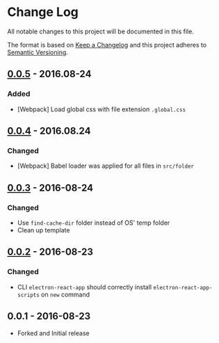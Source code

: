# Change Log
All notable changes to this project will be documented in this file.

The format is based on [Keep a Changelog](http://keepachangelog.com/)
and this project adheres to [Semantic Versioning](http://semver.org/).

## [0.0.5] - 2016.08-24
### Added
- [Webpack] Load global css with file extension `.global.css`

## [0.0.4] - 2016.08.24
### Changed
- [Webpack] Babel loader was applied for all files in `src/folder`

## [0.0.3] - 2016-08-24
### Changed
- Use `find-cache-dir` folder instead of OS' temp folder
- Clean up template

## [0.0.2] - 2016-08-23
### Changed
- CLI `electron-react-app` should correctly install `electron-react-app-scripts`
on `new` command

## 0.0.1 - 2016-08-23

- Forked and Initial release

[Unreleased]: https://github.com/thangngoc89/electron-react-app/compare/v0.0.5...HEAD
[0.0.2]: https://github.com/thangngoc89/electron-react-app/compare/v0.0.1...v0.0.2
[0.0.3]: https://github.com/thangngoc89/electron-react-app/compare/v0.0.2...v0.0.3
[0.0.4]: https://github.com/thangngoc89/electron-react-app/compare/v0.0.3...v0.0.4
[0.0.5]: https://github.com/thangngoc89/electron-react-app/compare/v0.0.4...v0.0.5
